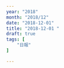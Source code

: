 ```yaml
---
year: "2018"
month: "2018/12"
date: "2018-12-01"
title: "2018-12-01 "
draft: true
tags: [
    "日報"
]

---
```


